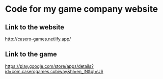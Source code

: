 # Code for my game company website
## Link to the website
http://casero-games.netlify.app/
## Link to the game
https://play.google.com/store/apps/details?id=com.caserogames.cubiway&hl=en_IN&gl=US
